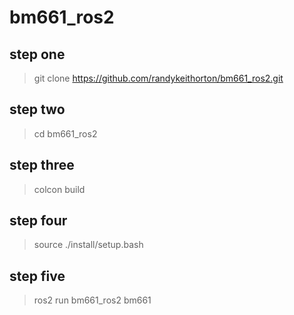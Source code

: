 # bm661_ros2
 
## step one
> git clone https://github.com/randykeithorton/bm661_ros2.git
## step two
> cd bm661_ros2
## step three
> colcon build
## step four
> source ./install/setup.bash
## step five
> ros2 run bm661_ros2 bm661

